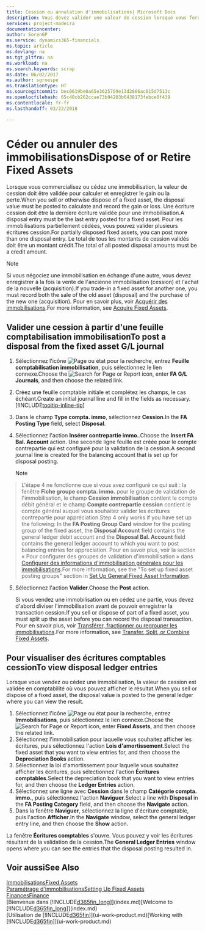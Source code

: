 ```yaml
---
title: Cession ou annulation d'immobilisations| Microsoft Docs
description: Vous devez valider une valeur de cession lorsque vous ferraillez, vendez, ou annulez une immobilisation.
services: project-madeira
documentationcenter: 
author: SorenGP
ms.service: dynamics365-financials
ms.topic: article
ms.devlang: na
ms.tgt_pltfrm: na
ms.workload: na
ms.search.keywords: scrap
ms.date: 06/02/2017
ms.author: sgroespe
ms.translationtype: HT
ms.sourcegitcommit: bec0619be0a65e3625759e13d2866ac615d7513c
ms.openlocfilehash: 65c40cb262ccae73b94203b6438173febce0f439
ms.contentlocale: fr-fr
ms.lasthandoff: 03/22/2018

---
```

# <a name="dispose-of-or-retire-fixed-assets"></a><span data-ttu-id="27e28-103">Céder ou annuler des immobilisations</span><span class="sxs-lookup"><span data-stu-id="27e28-103">Dispose of or Retire Fixed Assets</span></span>
<span data-ttu-id="27e28-104">Lorsque vous commercialisez ou cédez une immobilisation, la valeur de cession doit être validée pour calculer et enregistrer le gain ou la perte.</span><span class="sxs-lookup"><span data-stu-id="27e28-104">When you sell or otherwise dispose of a fixed asset, the disposal value must be posted to calculate and record the gain or loss.</span></span> <span data-ttu-id="27e28-105">Une écriture cession doit être la dernière écriture validée pour une immobilisation.</span><span class="sxs-lookup"><span data-stu-id="27e28-105">A disposal entry must be the last entry posted for a fixed asset.</span></span> <span data-ttu-id="27e28-106">Pour les immobilisations partiellement cédées, vous pouvez valider plusieurs écritures cession.</span><span class="sxs-lookup"><span data-stu-id="27e28-106">For partially disposed fixed assets, you can post more than one disposal entry.</span></span> <span data-ttu-id="27e28-107">Le total de tous les montants de cession validés doit être un montant crédit.</span><span class="sxs-lookup"><span data-stu-id="27e28-107">The total of all posted disposal amounts must be a credit amount.</span></span>  

> [!NOTE]  
>   <span data-ttu-id="27e28-108">Si vous négociez une immobilisation en échange d'une autre, vous devez enregistrer à la fois la vente de l'ancienne immobilisation (cession) et l'achat de la nouvelle (acquisition).</span><span class="sxs-lookup"><span data-stu-id="27e28-108">If you trade-in a fixed asset for another one, you must record both the sale of the old asset (disposal) and the purchase of the new one (acquisition).</span></span> <span data-ttu-id="27e28-109">Pour en savoir plus, voir [Acquérir des immobilisations](fa-how-acquire.md).</span><span class="sxs-lookup"><span data-stu-id="27e28-109">For more information, see [Acquire Fixed Assets](fa-how-acquire.md).</span></span>  

## <a name="to-post-a-disposal-from-the-fixed-asset-gl-journal"></a><span data-ttu-id="27e28-110">Valider une cession à partir d'une feuille comptabilisation immobilisation</span><span class="sxs-lookup"><span data-stu-id="27e28-110">To post a disposal from the fixed asset G/L journal</span></span>
1. <span data-ttu-id="27e28-111">Sélectionnez l'icône ![Page ou état pour la recherche](media/ui-search/search_small.png "icône Page ou état pour la recherche"), entrez **Feuille comptabilisation immobilisation**, puis sélectionnez le lien connexe.</span><span class="sxs-lookup"><span data-stu-id="27e28-111">Choose the ![Search for Page or Report](media/ui-search/search_small.png "Search for Page or Report icon") icon, enter **FA G/L Journals**, and then choose the related link.</span></span>  
2. <span data-ttu-id="27e28-112">Créez une feuille comptable initiale et complétez les champs, le cas échéant.</span><span class="sxs-lookup"><span data-stu-id="27e28-112">Create an initial journal line and fill in the fields as necessary.</span></span> [!INCLUDE[tooltip-inline-tip](includes/tooltip-inline-tip_md.md)]  
3. <span data-ttu-id="27e28-113">Dans le champ **Type compta. immo**, sélectionnez **Cession**.</span><span class="sxs-lookup"><span data-stu-id="27e28-113">In the **FA Posting Type** field, select **Disposal**.</span></span>  
4. <span data-ttu-id="27e28-114">Sélectionnez l'action **Insérer contrepartie immo.**.</span><span class="sxs-lookup"><span data-stu-id="27e28-114">Choose the **Insert FA Bal. Account** action.</span></span> <span data-ttu-id="27e28-115">Une seconde ligne feuille est créée pour le compte contrepartie qui est configuré pour la validation de la cession.</span><span class="sxs-lookup"><span data-stu-id="27e28-115">A second journal line is created for the balancing account that is set up for disposal posting.</span></span>  

    > [!NOTE]  
>   <span data-ttu-id="27e28-116">L'étape 4 ne fonctionne que si vous avez configuré ce qui suit : la fenêtre **Fiche groupe compta. immo.** pour le groupe de validation de l'immobilisation, le champ **Cession immobilisation** contient le compte débit général et le champ **Compte contrepartie cession** contient le compte général auquel vous souhaitez valider les écritures contrepartie pour appréciation.</span><span class="sxs-lookup"><span data-stu-id="27e28-116">Step 4 only works if you have set up the following: In the **FA Posting Group Card** window for the posting group of the fixed asset, the **Disposal Account** field contains the general ledger debit account and the **Disposal Bal. Account** field contains the general ledger account to which you want to post balancing entries for appreciation.</span></span> <span data-ttu-id="27e28-117">Pour en savoir plus, voir la section « Pour configurer des groupes de validation d'immobilisation » dans [Configurer des informations d'immobilisation générales pour les immobilisations](fa-how-setup-general.md).</span><span class="sxs-lookup"><span data-stu-id="27e28-117">For more information, see the "To set up fixed asset posting groups" section in [Set Up General Fixed Asset Information](fa-how-setup-general.md).</span></span>  
5. <span data-ttu-id="27e28-118">Sélectionnez l'action **Valider**.</span><span class="sxs-lookup"><span data-stu-id="27e28-118">Choose the **Post** action.</span></span>  

    <span data-ttu-id="27e28-119">Si vous vendez une immobilisation ou en cédez une partie, vous devez d'abord diviser l'immobilisation avant de pouvoir enregistrer la transaction cession.</span><span class="sxs-lookup"><span data-stu-id="27e28-119">If you sell or dispose of part of a fixed asset, you must split up the asset before you can record the disposal transaction.</span></span> <span data-ttu-id="27e28-120">Pour en savoir plus, voir [Transférer, fractionner ou regrouper les immobilisations](fa-how-trans-split-combine.md).</span><span class="sxs-lookup"><span data-stu-id="27e28-120">For more information, see [Transfer, Split, or Combine Fixed Assets](fa-how-trans-split-combine.md).</span></span>  

## <a name="to-view-disposal-ledger-entries"></a><span data-ttu-id="27e28-121">Pour visualiser des écritures comptables cession</span><span class="sxs-lookup"><span data-stu-id="27e28-121">To view disposal ledger entries</span></span>
<span data-ttu-id="27e28-122">Lorsque vous vendez ou cédez une immobilisation, la valeur de cession est validée en comptabilité où vous pouvez afficher le résultat.</span><span class="sxs-lookup"><span data-stu-id="27e28-122">When you sell or dispose of a fixed asset, the disposal value is posted to the general ledger where you can view the result.</span></span>  

1. <span data-ttu-id="27e28-123">Sélectionnez l'icône ![Page ou état pour la recherche](media/ui-search/search_small.png "icône Page ou état pour la recherche"), entrez **Immobilisations**, puis sélectionnez le lien connexe.</span><span class="sxs-lookup"><span data-stu-id="27e28-123">Choose the ![Search for Page or Report](media/ui-search/search_small.png "Search for Page or Report icon") icon, enter **Fixed Assets**, and then choose the related link.</span></span>  
2. <span data-ttu-id="27e28-124">Sélectionnez l'immobilisation pour laquelle vous souhaitez afficher les écritures, puis sélectionnez l'action **Lois d'amortissement**.</span><span class="sxs-lookup"><span data-stu-id="27e28-124">Select the fixed asset that you want to view entries for, and then choose the **Depreciation Books** action.</span></span>  
3. <span data-ttu-id="27e28-125">Sélectionnez la loi d'amortissement pour laquelle vous souhaitez afficher les écritures, puis sélectionnez l'action **Écritures comptables**.</span><span class="sxs-lookup"><span data-stu-id="27e28-125">Select the depreciation book that you want to view entries for, and then choose the **Ledger Entries** action.</span></span>  
4. <span data-ttu-id="27e28-126">Sélectionnez une ligne avec **Cession** dans le champ **Catégorie compta. immo.**, puis sélectionnez l'action **Naviguer**.</span><span class="sxs-lookup"><span data-stu-id="27e28-126">Select a line with **Disposal** in the **FA Posting Category** field, and then choose the **Navigate** action.</span></span>  
5. <span data-ttu-id="27e28-127">Dans la fenêtre **Naviguer**, sélectionnez la ligne d'écriture comptable, puis l'action **Afficher**.</span><span class="sxs-lookup"><span data-stu-id="27e28-127">In the **Navigate** window, select the general ledger entry line, and then choose the **Show** action.</span></span>  

<span data-ttu-id="27e28-128">La fenêtre **Écritures comptables** s'ouvre. Vous pouvez y voir les écritures résultant de la validation de la cession.</span><span class="sxs-lookup"><span data-stu-id="27e28-128">The **General Ledger Entries** window opens where you can see the entries that the disposal posting resulted in.</span></span>  

## <a name="see-also"></a><span data-ttu-id="27e28-129">Voir aussi</span><span class="sxs-lookup"><span data-stu-id="27e28-129">See Also</span></span>
[<span data-ttu-id="27e28-130">Immobilisations</span><span class="sxs-lookup"><span data-stu-id="27e28-130">Fixed Assets</span></span>](fa-manage.md)  
[<span data-ttu-id="27e28-131">Paramétrage d'immobilisations</span><span class="sxs-lookup"><span data-stu-id="27e28-131">Setting Up Fixed Assets</span></span>](fa-setup.md)  
[<span data-ttu-id="27e28-132">Finances</span><span class="sxs-lookup"><span data-stu-id="27e28-132">Finance</span></span>](finance.md)  
<span data-ttu-id="27e28-133">[Bienvenue dans [!INCLUDE[d365fin_long](includes/d365fin_long_md.md)]](index.md)</span><span class="sxs-lookup"><span data-stu-id="27e28-133">[Welcome to [!INCLUDE[d365fin_long](includes/d365fin_long_md.md)]](index.md)</span></span>  
<span data-ttu-id="27e28-134">[Utilisation de [!INCLUDE[d365fin](includes/d365fin_md.md)]](ui-work-product.md)</span><span class="sxs-lookup"><span data-stu-id="27e28-134">[Working with [!INCLUDE[d365fin](includes/d365fin_md.md)]](ui-work-product.md)</span></span>

